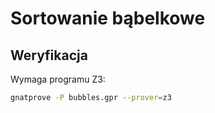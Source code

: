 # Sortowanie bąbelkowe

## Weryfikacja

Wymaga programu Z3:
```bash
gnatprove -P bubbles.gpr --prover=z3
```

